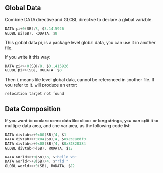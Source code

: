 ## Global Data

Combine DATA directive and GLOBL directive to declare a global variable.

```go
DATA pi+0(SB)/8, $3.1415926
GLOBL pi(SB), RODATA, $8
```

This global data pi, is a package level global data, you can use it in another file.

If you write it this way:

```go
DATA pi<>+0(SB)/8, $3.1415926
GLOBL pi<>(SB), RODATA, $8
```

Then it means file level global data, cannot be referenced in another file. If you refer to it, will produce an error:

```go
relocation target not found
```

## Data Composition

If you want to declare some data like slices or long strings, you can split it to multiple data area, and one var area, as the following code list:

```go
DATA divtab<>+0x00(SB)/4, $1
DATA divtab<>+0x04(SB)/4, $0xe6eaedf0
DATA divtab<>+0x08(SB)/4, $0x81828384
GLOBL divtab<>(SB), RODATA, $12

DATA world<>+0(SB)/8, $"hello wo"
DATA world<>+8(SB)/4, $"rld "
GLOBL world<>+0(SB), RODATA, $12
```
